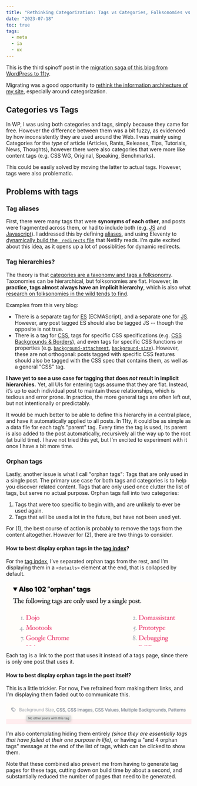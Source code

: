 ```yaml
---
title: "Rethinking Categorization: Tags vs Categories, Folksonomies vs Taxonomies"
date: "2023-07-18"
toc: true
tags:
  - meta
  - ia
  - ux
---
```


This is the third spinoff post in the [migration saga of this blog from WordPress to 11ty](../going-lean/).

Migrating was a good opportunity to [rethink the information architecture of my site](https://twitter.com/LeaVerou/status/1680900090829983744),
especially around categorization.

## Categories vs Tags

In WP, I was using both categories and tags, simply because they came for free.
However the difference between them was a bit fuzzy, as evidenced by how inconsistently they are used around the Web.
I was mainly using Categories for the *type* of article (Articles, Rants, Releases, Tips, Tutorials, News, Thoughts),
however there were also categories that were more like content tags (e.g. CSS WG, Original, Speaking, Benchmarks).

This could be easily solved by moving the latter to actual tags. However, tags were also problematic.
<!-- more -->
## Problems with tags

### Tag aliases

First, there were many tags that were **synonyms of each other**, and posts were fragmented across them, or had to include both (e.g. [JS](/blog/tags/js/) and [Javascript](/blog/tags/javascript)).
I addressed this by defining [aliases](https://github.com/LeaVerou/lea.verou.me/blob/main/data/tag_aliases.json), and using Eleventy to [dynamically build the `_redirects` file](https://github.com/LeaVerou/lea.verou.me/blob/main/redirects.njk) that Netlify reads.
I’m quite excited about this idea, as it opens up a lot of possiblities for dynamic redirects.

### Tag hierarchies?

The theory is that [categories are a taxonomy and tags a folksonomy](https://en.wikipedia.org/wiki/Folksonomy#Folksonomy_vs._taxonomy).
Taxonomies can be hierarchical, but folksonomies are flat.
However, **in practice, tags almost always have an implicit hierarchy**, which is also what [research on folksonomies in the wild tends to find](https://en.wikipedia.org/wiki/Folksonomy#Folksonomy_vs._taxonomy).

Examples from this very blog:
- There is a separate tag for [ES](/blog/tags/es/) (ECMAScript), and a separate one for [JS](/blog/tags/js).
However, any post tagged ES should also be tagged JS -- though the opposite is not true.
- There is a tag for [CSS](/blog/tags/css/), tags for specific CSS specifications (e.g. [CSS Backgrounds & Borders](/blog/tags/css-backgrounds/)), and even tags for specific CSS functions or properties (e.g. [`background-attachment`](/blog/tags/background-attachment/), [`background-size`](/blog/tags/background-size/)).
However, these are not orthogonal: posts tagged with specific CSS features should also be tagged with the CSS spec that contains them, as well as a general "CSS" tag.

**I have yet to see a use case for tagging that does *not* result in implicit hierarchies.**
Yet, all UIs for entering tags assume that they are flat.
Instead, it’s up to each individual post to maintain these relationships, which is tedious and error prone.
In practice, the more general tags are often left out, but not intentionally or predictably.

It would be much better to be able to define this hierarchy in a central place, and have it automatically applied to all posts.
In 11ty, it could be as simple as a data file for each tag’s "parent" tag.
Every time the tag is used, its parent is also added to the post automatically, recursively all the way up to the root (at build time).
I have not tried this yet, but I’m excited to experiment with it once I have a bit more time.

### Orphan tags

Lastly, another issue is what I call "orphan tags": Tags that are only used in a single post.
The primary use case for both tags and categories is to help you discover related content.
Tags that are only used once clutter the list of tags, but serve no actual purpose.
Orphan tags fall into two categories:
1. Tags that were too specific to begin with, and are unlikely to ever be used again.
2. Tags that will be used a lot in the future, but have not been used yet.

For (1), the best course of action is probably to remove the tags from the content altogether.
However for (2), there are two things to consider.

#### How to best display orphan tags in the [tag index](/blog/tags/)?

For the [tag index](/blog/tags/), I’ve separated orphan tags from the rest,
and I’m displaying them in a `<details>` element at the end, that is collapsed by default.

![](images/orphan-index.png)

Each tag is a link to the post that uses it instead of a tags page, since there is only one post that uses it.

#### How to best display orphan tags in the post itself?

This is a little trickier.
For now, I’ve refrained from making them links, and I’m displaying them faded out to communicate this.

![](images/orphan-tags-post.png)

I’m also contemplating hiding them entirely *(since they are essentially tags that have failed at their one purpose in life)*,
or having a "and 4 orphan tags" message at the end of the list of tags, which can be clicked to show them.

Note that these combined also prevent me from having to generate tag pages for these tags,
cutting down on build time by about a second, and substantially reduced the number of pages that need to be generated.